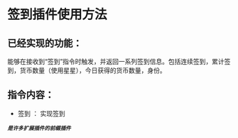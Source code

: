 # 签到插件使用方法
## 已经实现的功能：
能够在接收到“签到”指令时触发，并返回一系列签到信息。包括连续签到，累计签到，货币数量（使用星星），今日获得的货币数量，身份。
## 指令内容：
- 签到 ： 实现签到  

***`是许多扩展插件的前缀插件`***
